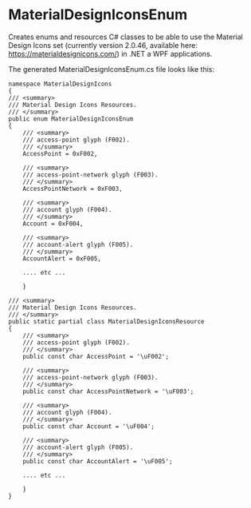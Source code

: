 # MaterialDesignIconsEnum
Creates enums and resources C# classes to be able to use the Material Design Icons set (currently version 2.0.46, available here: https://materialdesignicons.com/) in .NET a WPF applications.

The generated MaterialDesignIconsEnum.cs file looks like this:

    namespace MaterialDesignIcons
    {
	/// <summary>
	/// Material Design Icons Resources.
	/// </summary>
	public enum MaterialDesignIconsEnum
	{
		/// <summary>
		/// access-point glyph (F002).
		/// </summary>
		AccessPoint = 0xF002,

		/// <summary>
		/// access-point-network glyph (F003).
		/// </summary>
		AccessPointNetwork = 0xF003,

		/// <summary>
		/// account glyph (F004).
		/// </summary>
		Account = 0xF004,

		/// <summary>
		/// account-alert glyph (F005).
		/// </summary>
		AccountAlert = 0xF005,
        
        .... etc ...
        
        }
        
	/// <summary>
	/// Material Design Icons Resources.
	/// </summary>
	public static partial class MaterialDesignIconsResource
	{
		/// <summary>
		/// access-point glyph (F002).
		/// </summary>
		public const char AccessPoint = '\uF002';

		/// <summary>
		/// access-point-network glyph (F003).
		/// </summary>
		public const char AccessPointNetwork = '\uF003';

		/// <summary>
		/// account glyph (F004).
		/// </summary>
		public const char Account = '\uF004';

		/// <summary>
		/// account-alert glyph (F005).
		/// </summary>
		public const char AccountAlert = '\uF005';
          
        .... etc ...
        
        }
    }
